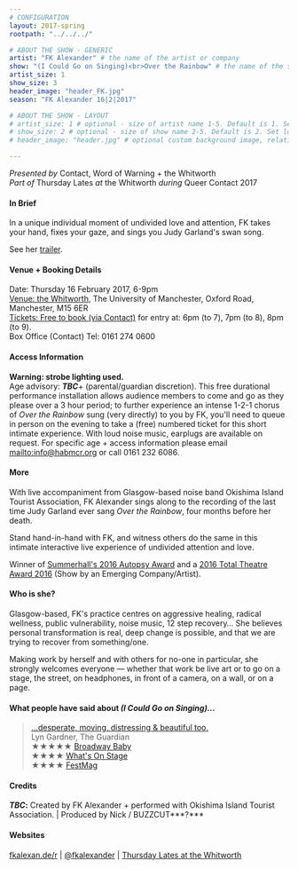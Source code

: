 ```yaml
---
# CONFIGURATION
layout: 2017-spring
rootpath: "../../../"

# ABOUT THE SHOW - GENERIC
artist: "FK Alexander" # the name of the artist or company
show: "(I Could Go on Singing)<br>Over the Rainbow" # the name of the show
artist_size: 1
show_size: 3
header_image: "header_FK.jpg"
season: "FK Alexander 16|2|2017"

# ABOUT THE SHOW - LAYOUT
# artist_size: 1 # optional - size of artist name 1-5. Default is 1. Set longer names to lower values
# show_size: 2 # optional - size of show name 2-5. Default is 2. Set longer names to lower values
# header_image: "header.jpg" # optional custom background image, relative to current page

---
```

*Presented by* Contact, Word of Warning + the Whitworth<br>*Part of* Thursday Lates *at* the Whitworth *during* Queer Contact 2017             
          
#### In Brief          
In a unique individual moment of undivided love and attention, FK takes your hand, fixes your gaze, and sings you Judy Garland's swan song.         
         
See her <a href="http://youtu.be/HdsA0YhjETk" target="_blank">trailer</a>.

#### Venue + Booking Details        
Date: Thursday 16 February 2017, 6-9pm          
<a href="http://www.whitworth.manchester.ac.uk/visit/gettinghere" target="_blank">Venue: the Whitworth</a>, The University of Manchester, Oxford Road, Manchester, M15 6ER              
<a href="http://contactmcr.com/whats-on/64894-qc17-fk-alexander-i-could-go-on-singing-over-the-rainbow" target="_blank">Tickets: Free to book (via Contact)</a> for entry at: 6pm (to 7), 7pm (to 8), 8pm (to 9).        
Box Office (Contact) Tel: 0161 274 0600         
         
#### Access Information        
**Warning: strobe lighting used.**<br>Age advisory: ***TBC***+ (parental/guardian discretion). This free durational performance installation allows audience members to come and go as they please over a 3 hour period; to further experience an intense 1-2-1 chorus of *Over the Rainbow* sung (very directly) to you by FK, you'll need to queue in person on the evening to take a (free) numbered ticket for this short intimate experience. With loud noise music, earplugs are available on request. For specific age + access information please email <mailto:info@habmcr.org> or call 0161 232 6086.      
         
#### More      
With live accompaniment from Glasgow-based noise band Okishima Island Tourist Association, FK Alexander sings along to the recording of the last time Judy Garland ever sang *Over the Rainbow*, four months before her death.        
        
Stand hand-in-hand with FK, and witness others do the same in this intimate interactive live experience of undivided attention and love.        
       
Winner of <a href="http://www.summerhall.co.uk/2016/summerhall-autopsy-award-2016/" target="_blank">Summerhall's 2016 Autopsy Award</a> and a <a href="http://www.edfringe.com/media/award-winners#Total" target="_blank">2016 Total Theatre Award 2016</a> (Show by an Emerging Company/Artist).                 
       
#### Who is she?     
Glasgow-based, FK's practice centres on aggressive healing, radical wellness, public vulnerability, noise music, 12 step recovery… She believes personal transformation is real, deep change is possible, and that we are trying to recover from something/one.

Making work by herself and with others for no-one in particular, she strongly welcomes everyone — whether that work be live art or to go on a stage, the street, on headphones, in front of a camera, on a wall, or on a page.         
         
#### What people have said about *(I Could Go on Singing)…*        
><a href="http://twitter.com/lyngardner/status/528473260317745152" target="_blank">…desperate, moving, distressing & beautiful too.</a><br>Lyn Gardner, The Guardian<br>★★★★★ <a href="http://www.broadwaybaby.com/shows/i-could-go-on-singing-over-the-rainbow/715038" target="_blank">Broadway Baby</a><br>★★★★ <a href="http://www.whatsonstage.com/edinburgh-theatre/reviews/i-could-go-on-singing-festival-fringe-summerhall_41603.html" target="_blank">What's On Stage</a><br>★★★★ <a href="http://www.festmag.co.uk/music/103151-i-could-on-singing-over-rainbow" target="_blank">FestMag</a>       
       
#### Credits        
***TBC*:** Created by FK Alexander + performed with Okishima Island Tourist Association. | Produced by Nick / BUZZCUT***?***        
        
#### Websites          
<a href="http://fkalexan.de/r?ds-gallery-category=solo#i-could-go-on-singing" target="_blank">fkalexan.de/r</a> | <a href="http://twitter.com/fkalexander" target="_blank">@fkalexander</a> | <a href="http://www.whitworth.manchester.ac.uk/learn/adults/talkasandtours/thursdaylates" target="_blank">Thursday Lates at the Whitworth</a>
